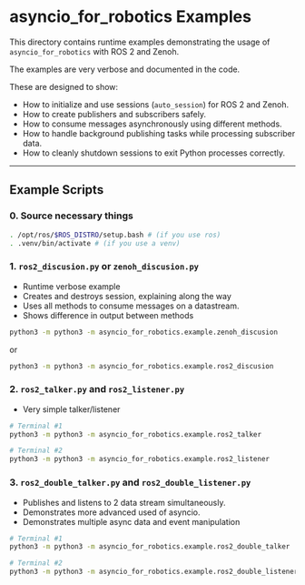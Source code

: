 # asyncio_for_robotics Examples

This directory contains runtime examples demonstrating the usage of
`asyncio_for_robotics` with ROS 2 and Zenoh.

The examples are very verbose and documented in the code.

These are designed to show:
- How to initialize and use sessions (`auto_session`) for ROS 2 and Zenoh.
- How to create publishers and subscribers safely.
- How to consume messages asynchronously using different methods.
- How to handle background publishing tasks while processing subscriber data.
- How to cleanly shutdown sessions to exit Python processes correctly.

---

## Example Scripts

### 0. Source necessary things

```bash
. /opt/ros/$ROS_DISTRO/setup.bash # (if you use ros)
. .venv/bin/activate # (if you use a venv)
```

### 1. `ros2_discusion.py` or `zenoh_discusion.py` 

- Runtime verbose example
- Creates and destroys session, explaining along the way
- Uses all methods to consume messages on a datastream.
- Shows difference in output between methods

```bash
python3 -m python3 -m asyncio_for_robotics.example.zenoh_discusion
```
or 
```bash
python3 -m python3 -m asyncio_for_robotics.example.ros2_discusion
```

### 2. `ros2_talker.py` and `ros2_listener.py`

- Very simple talker/listener

```bash
# Terminal #1
python3 -m python3 -m asyncio_for_robotics.example.ros2_talker

# Terminal #2
python3 -m python3 -m asyncio_for_robotics.example.ros2_listener
```

### 3. `ros2_double_talker.py` and `ros2_double_listener.py`

- Publishes and listens to 2 data stream simultaneously.
- Demonstrates more advanced used of asyncio.
- Demonstrates multiple async data and event manipulation

```bash
# Terminal #1
python3 -m python3 -m asyncio_for_robotics.example.ros2_double_talker

# Terminal #2
python3 -m python3 -m asyncio_for_robotics.example.ros2_double_listener
```

